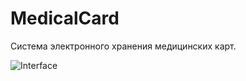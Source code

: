 # MedicalCard
Система электронного хранения медицинских карт.

![Interface](https://github.com/SuperNoice/MedicalCard/blob/master/Screens/Interface.gif?raw=true)
